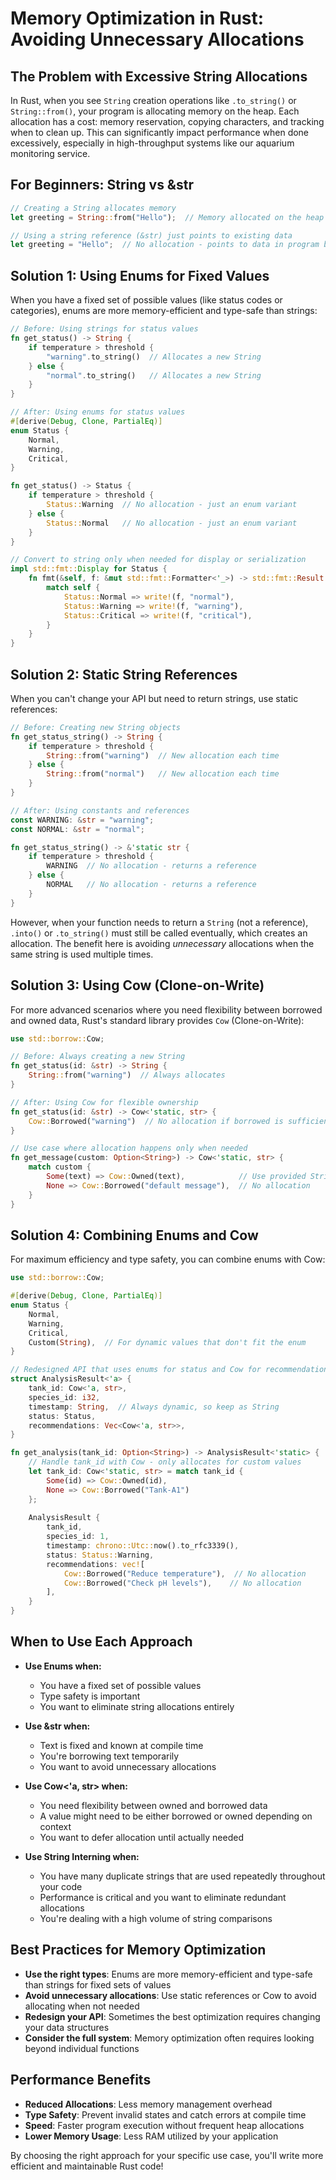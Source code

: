 # Memory Optimization in Rust: Avoiding Unnecessary Allocations

## The Problem with Excessive String Allocations

In Rust, when you see `String` creation operations like `.to_string()` or `String::from()`, your program is allocating memory on the heap. Each allocation has a cost: memory reservation, copying characters, and tracking when to clean up. This can significantly impact performance when done excessively, especially in high-throughput systems like our aquarium monitoring service.

## For Beginners: String vs &str

```rust
// Creating a String allocates memory
let greeting = String::from("Hello");  // Memory allocated on the heap

// Using a string reference (&str) just points to existing data
let greeting = "Hello";  // No allocation - points to data in program binary
```

## Solution 1: Using Enums for Fixed Values

When you have a fixed set of possible values (like status codes or categories), enums are more memory-efficient and type-safe than strings:

```rust
// Before: Using strings for status values
fn get_status() -> String {
    if temperature > threshold {
        "warning".to_string()  // Allocates a new String
    } else {
        "normal".to_string()   // Allocates a new String
    }
}

// After: Using enums for status values
#[derive(Debug, Clone, PartialEq)]
enum Status {
    Normal,
    Warning,
    Critical,
}

fn get_status() -> Status {
    if temperature > threshold {
        Status::Warning  // No allocation - just an enum variant
    } else {
        Status::Normal   // No allocation - just an enum variant
    }
}

// Convert to string only when needed for display or serialization
impl std::fmt::Display for Status {
    fn fmt(&self, f: &mut std::fmt::Formatter<'_>) -> std::fmt::Result {
        match self {
            Status::Normal => write!(f, "normal"),
            Status::Warning => write!(f, "warning"),
            Status::Critical => write!(f, "critical"),
        }
    }
}
```

## Solution 2: Static String References

When you can't change your API but need to return strings, use static references:

```rust
// Before: Creating new String objects
fn get_status_string() -> String {
    if temperature > threshold {
        String::from("warning")  // New allocation each time
    } else {
        String::from("normal")   // New allocation each time
    }
}

// After: Using constants and references
const WARNING: &str = "warning";
const NORMAL: &str = "normal";

fn get_status_string() -> &'static str {
    if temperature > threshold {
        WARNING  // No allocation - returns a reference
    } else {
        NORMAL   // No allocation - returns a reference
    }
}
```

However, when your function needs to return a `String` (not a reference), `.into()` or `.to_string()` must still be called eventually, which creates an allocation. The benefit here is avoiding *unnecessary* allocations when the same string is used multiple times.

## Solution 3: Using Cow (Clone-on-Write)

For more advanced scenarios where you need flexibility between borrowed and owned data, Rust's standard library provides `Cow` (Clone-on-Write):

```rust
use std::borrow::Cow;

// Before: Always creating a new String
fn get_status(id: &str) -> String {
    String::from("warning")  // Always allocates
}

// After: Using Cow for flexible ownership
fn get_status(id: &str) -> Cow<'static, str> {
    Cow::Borrowed("warning")  // No allocation if borrowed is sufficient
}

// Use case where allocation happens only when needed
fn get_message(custom: Option<String>) -> Cow<'static, str> {
    match custom {
        Some(text) => Cow::Owned(text),            // Use provided String
        None => Cow::Borrowed("default message"),  // No allocation
    }
}
```

## Solution 4: Combining Enums and Cow

For maximum efficiency and type safety, you can combine enums with Cow:

```rust
use std::borrow::Cow;

#[derive(Debug, Clone, PartialEq)]
enum Status {
    Normal,
    Warning,
    Critical,
    Custom(String),  // For dynamic values that don't fit the enum
}

// Redesigned API that uses enums for status and Cow for recommendations
struct AnalysisResult<'a> {
    tank_id: Cow<'a, str>,
    species_id: i32,
    timestamp: String,  // Always dynamic, so keep as String
    status: Status,
    recommendations: Vec<Cow<'a, str>>,
}

fn get_analysis(tank_id: Option<String>) -> AnalysisResult<'static> {
    // Handle tank_id with Cow - only allocates for custom values
    let tank_id: Cow<'static, str> = match tank_id {
        Some(id) => Cow::Owned(id),
        None => Cow::Borrowed("Tank-A1")
    };
    
    AnalysisResult {
        tank_id,
        species_id: 1,
        timestamp: chrono::Utc::now().to_rfc3339(),
        status: Status::Warning,
        recommendations: vec![
            Cow::Borrowed("Reduce temperature"),  // No allocation
            Cow::Borrowed("Check pH levels"),    // No allocation
        ],
    }
}
```

## When to Use Each Approach

- **Use Enums when:**
  - You have a fixed set of possible values
  - Type safety is important
  - You want to eliminate string allocations entirely

- **Use &str when:**
  - Text is fixed and known at compile time
  - You're borrowing text temporarily
  - You want to avoid unnecessary allocations

- **Use Cow<'a, str> when:**
  - You need flexibility between owned and borrowed data
  - A value might need to be either borrowed or owned depending on context
  - You want to defer allocation until actually needed

- **Use String Interning when:**
  - You have many duplicate strings that are used repeatedly throughout your code
  - Performance is critical and you want to eliminate redundant allocations
  - You're dealing with a high volume of string comparisons

## Best Practices for Memory Optimization

- **Use the right types**: Enums are more memory-efficient and type-safe than strings for fixed sets of values
- **Avoid unnecessary allocations**: Use static references or Cow to avoid allocating when not needed
- **Redesign your API**: Sometimes the best optimization requires changing your data structures
- **Consider the full system**: Memory optimization often requires looking beyond individual functions

## Performance Benefits

- **Reduced Allocations**: Less memory management overhead
- **Type Safety**: Prevent invalid states and catch errors at compile time
- **Speed**: Faster program execution without frequent heap allocations
- **Lower Memory Usage**: Less RAM utilized by your application

By choosing the right approach for your specific use case, you'll write more efficient and maintainable Rust code!
